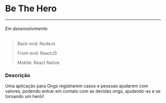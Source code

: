 # Be The Hero
---
###### Em desenvolvimento

> Back-end: NodeJs
>
> Front-end: ReactJS 
>
> Mobile: React Native <br>

### Descrição
Uma aplicação para Ongs registrarem casos e pessoas ajudarem com valores, podendo entrar em contato com as devidas ongs, ajudando-as e se tornando um herói!
